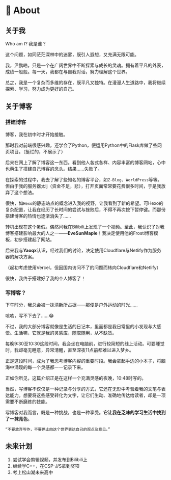 # 📄 About
## 关于我

Who am I? 我是谁？

这个问题，如同茫茫深林中的迷雾，既引人遐想，又充满无限可能。

我，尹鹏皓，只是一个在广阔世界中不断探索与成长的灵魂。拥有着平凡的外表，成绩一般般。每一天，我都在与自我对话，努力理解这个世界。

总之，我是一个复杂而多维的存在，既平凡又独特。在漫漫人生道路中，我将继续探索、学习，努力成为更好的自己。

## 关于博客
### 搭建博客

博客，我在初中时才开始接触。

那时我对前端很感兴趣，还学会了Python，便运用Python中的Flask库做了些网页项目。（挺烂的，不展示了）

后来在网上了解了博客这一东西。看到他人各式各样、内容丰富的博客网站，心中也萌生了搭建自己博客的念头。结果……失败了。

在探索的过程中，我去了解了些知名的博客平台，如`Z-Blog`、`WorldPress`等等。但由于我的服务器太lj（资金不足，悲），打开页面常常要花费很多时间，于是我放弃了这个想法。

很快，如`Hexo`的静态站点的概念进入我的视野，让我看到了新的希望。可Hexo的复杂配置，让我在经历了长时间的尝试与挫败后，不得不再次按下暂停键。而那份搭建博客的热情也逐渐消失了……

转机出现在这个暑假。偶然间我在Bilibili上发现了一个视频。至此，我认识了对我博客搭建影响最大的人之一——**EveSunMaple**！我决定使用他的Frosti博客模板，初步搭建起了网站。

后来我与**Yaoqx**认识，经过我们的讨论，决定使用Cloudflare与Netlify作为服务器的解决方案。

（起初考虑使用Vercel，但因国内访问不了的问题而转向Cloudflare和Netlify）

很快，我终于搭建好了我的个人博客了！

### 写博客？

下午时分，我总会被一抹清新所占据——那便是户外运动的时光……

咳咳，写不下去了……😂

不过，我的大部分博客就像是生活的日记本，里面都是我日常里的小发现与大感悟。生活嘛，它就是我的灵感库，随取随用，从不缺货。

每晚9:30至10:30这段时间，我会坐在电脑前，进行较简短的线上活动。可要睡觉时，我却毫无睡意，异常清醒，直至深夜11点前都难以进入梦乡。

正是这段时间，成为了我思考博客内容的重要时段。我会拿起手边的小本子，将脑海中涌现的每一个灵感都一一记录下来。

正如你所见，这篇介绍正是在这样一个充满灵感的夜晚，10:48时写的。

当然，写博客不仅仅是一种记录与分享的方式，它还在无形中考验着我的文笔与表达能力。想要将这些感受转化为文字，让它们生动、准确地传达给读者，却是一项需要不断磨练的技能。

写博客对我而言，既是一种挑战，也是一种享受。**它让我在乏味的学习生活中找到了一抹亮色**。

`“不要放弃写作，不要停止向这个世界表达自己的观点及意见。”`


## 未来计划

1. 尝试学会剪辑视频，并发布到Bilibili上
2. 继续学C++，在CSP-J/S拿到奖项
3. 考上松山湖未来高中
